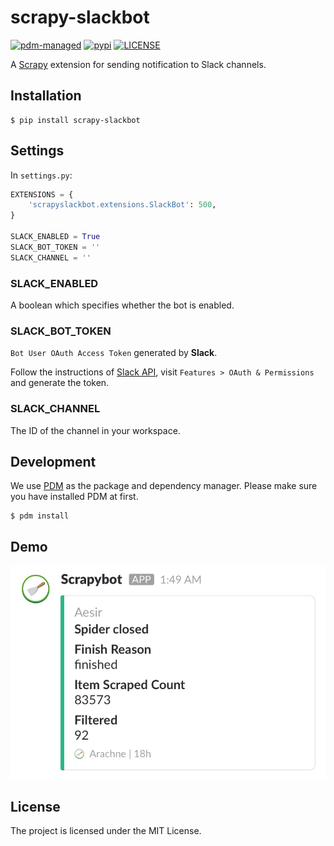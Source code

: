 # scrapy-slackbot

[![pdm-managed](https://img.shields.io/badge/pdm-managed-blueviolet)](https://pdm.fming.dev)
[![pypi](https://img.shields.io/pypi/v/scrapy-slackbot)](https://pypi.org/project/scrapy-slackbot/)
[![LICENSE](https://img.shields.io/github/license/rudeigerc/scrapy-slackbot.svg)](https://github.com/rudeigerc/scrapy-slackbot/blob/master/LICENSE)

A [Scrapy](https://scrapy.org/) extension for sending notification to Slack channels.

## Installation

```shell
$ pip install scrapy-slackbot
```

## Settings

In `settings.py`:

```python
EXTENSIONS = {
    'scrapyslackbot.extensions.SlackBot': 500,
}

SLACK_ENABLED = True
SLACK_BOT_TOKEN = ''
SLACK_CHANNEL = ''
```

### SLACK_ENABLED

A boolean which specifies whether the bot is enabled.

### SLACK_BOT_TOKEN

`Bot User OAuth Access Token` generated by **Slack**.

Follow the instructions of [Slack API](https://api.slack.com/slack-apps), visit `Features > OAuth & Permissions` and generate the token.

### SLACK_CHANNEL

The ID of the channel in your workspace.

## Development

We use [PDM](https://pdm.fming.dev/) as the package and dependency manager. Please make sure you have installed PDM at first.

```shell
$ pdm install
```

## Demo

![demo](docs/assets/demo.jpg)

## License

The project is licensed under the MIT License.
